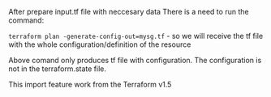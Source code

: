 After prepare input.tf file with neccesary data
There is a need to run the command:

`terraform plan -generate-config-out=mysg.tf`     - so we will receive the tf file with the whole configuration/definition of the resource

Above comand only produces tf file with configuration. The configuration is not in the terraform.state file. 

This import feature work from the Terraform v1.5
